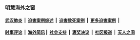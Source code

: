 
### 明慧海外之窗

####  [武汉肺炎](indexes/365.md?t=06010901) &nbsp;|&nbsp;  [迫害案例综述](indexes/328.md?t=06010901) &nbsp;|&nbsp; [迫害致死案例](indexes/277.md?t=06010901)  &nbsp;|&nbsp; [更多迫害案例](indexes/81.md?t=06010901)  &nbsp;|&nbsp; 
####  [时事评论](indexes/19.md?t=06010901) &nbsp;|&nbsp; [海外简讯](indexes/245.md?t=06010901)&nbsp;|&nbsp;  [社会支持](indexes/140.md?t=06010901) &nbsp;|&nbsp; [褒奖决议](indexes/282.md?t=06010901) &nbsp;|&nbsp; [社区报道](indexes/91.md?t=06010901)  &nbsp;|&nbsp; [天人之间](indexes/78.md?t=06010901) 

